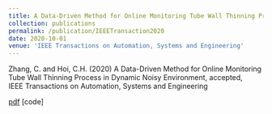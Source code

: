 ```yaml
---
title: A Data-Driven Method for Online Monitoring Tube Wall Thinning Process in Dynamic Noisy Environment
collection: publications
permalink: /publication/IEEETransaction2020
date: 2020-10-01
venue: 'IEEE Transactions on Automation, Systems and Engineering'
---
```


Zhang, C. and Hoi, C.H. (2020) A Data-Driven Method for Online Monitoring Tube Wall Thinning Process in Dynamic Noisy Environment, accepted,   
IEEE Transactions on Automation, Systems and Engineering

[pdf](http://thuie-isda.github.io/files/IEEETransaction2020.pdf)   [code]

